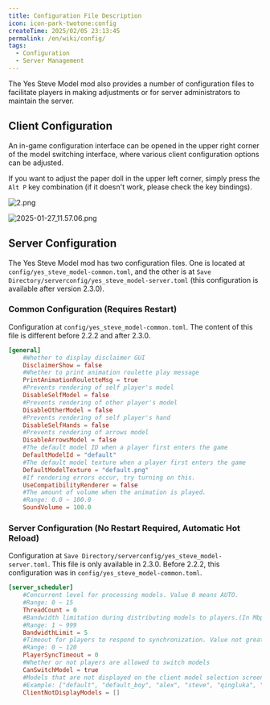 ```yaml
---
title: Configuration File Description
icon: icon-park-twotone:config
createTime: 2025/02/05 23:13:45
permalink: /en/wiki/config/
tags:
  - Configuration
  - Server Management
---
```


The Yes Steve Model mod also provides a number of configuration files to facilitate players in making adjustments or for server administrators to maintain the server.

## Client Configuration

An in-game configuration interface can be opened in the upper right corner of the model switching interface, where various client configuration options can be adjusted.

If you want to adjust the paper doll in the upper left corner, simply press the `Alt P` key combination (if it doesn't work, please check the key bindings).

![2.png](https://s2.loli.net/2025/01/27/WzH1G8TK4hcrLks.png)

![2025-01-27_11.57.06.png](https://s2.loli.net/2025/01/27/sZtCmdDA2pKIuHU.png)

## Server Configuration

The Yes Steve Model mod has two configuration files. One is located at `config/yes_steve_model-common.toml`, and the other is at `Save Directory/serverconfig/yes_steve_model-server.toml` (this configuration is available after version 2.3.0).

### Common Configuration (Requires Restart)
Configuration at `config/yes_steve_model-common.toml`. The content of this file is different before 2.2.2 and after 2.3.0.

```toml
[general]
	#Whether to display disclaimer GUI
	DisclaimerShow = false
	#Whether to print animation roulette play message
	PrintAnimationRouletteMsg = true
	#Prevents rendering of self player's model
	DisableSelfModel = false
	#Prevents rendering of other player's model
	DisableOtherModel = false
	#Prevents rendering of self player's hand
	DisableSelfHands = false
	#Prevents rendering of arrows model
	DisableArrowsModel = false
	#The default model ID when a player first enters the game
	DefaultModelId = "default"
	#The default model texture when a player first enters the game
	DefaultModelTexture = "default.png"
	#If rendering errors occur, try turning on this.
	UseCompatibilityRenderer = false
	#The amount of volume when the animation is played.
	#Range: 0.0 ~ 100.0
	SoundVolume = 100.0
```

### Server Configuration (No Restart Required, Automatic Hot Reload)

Configuration at `Save Directory/serverconfig/yes_steve_model-server.toml`. This file is only available in 2.3.0. Before 2.2.2, this configuration was in `config/yes_steve_model-common.toml`.
```toml
[server_scheduler]
	#Concurrent level for processing models. Value 0 means AUTO.
	#Range: 0 ~ 15
	ThreadCount = 0
	#Bandwidth limitation during distributing models to players.(In Mbps)
	#Range: 1 ~ 999
	BandwidthLimit = 5
	#Timeout for players to respond to synchronization. Value not greater than 10 means AUTO.(In seconds)
	#Range: 0 ~ 120
	PlayerSyncTimeout = 0
	#Whether or not players are allowed to switch models
	CanSwitchModel = true
	#Models that are not displayed on the client model selection screen
	#Example: ["default", "default_boy", "alex", "steve", "qingluka", "wine_fox", "wine_fox_jk"]
	ClientNotDisplayModels = []
```
